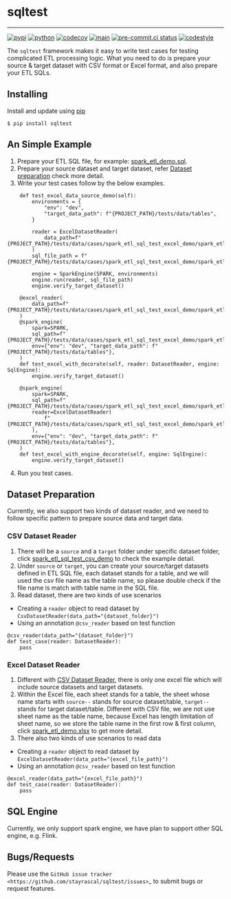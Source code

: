 # sqltest
------
[![pypi](https://img.shields.io/pypi/v/sqltest.svg)](https://pypi.org/project/sqltest/)
[![python](https://img.shields.io/pypi/pyversions/sqltest.svg)](https://pypi.org/project/sqltest/)
[![codecov](https://codecov.io/gh/stayrascal/sqltest/branch/main/graph/badge.svg)](https://codecov.io/gh/stayrascal/sqltest)
[![main](https://github.com/stayrascal/sqltest/workflows/main/badge.svg)](https://github.com/stayrascal/sqltest/actions?query=workflow%3Amain)
[![pre-commit.ci status](https://results.pre-commit.ci/badge/github/stayrascal/sqltest/main.svg)](https://results.pre-commit.ci/latest/github/stayrascal/sqltest/main)
[![codestyle](https://img.shields.io/badge/code%20style-black-000000.svg)](https://github.com/psf/black)

The ``sqltest`` framework makes it easy to write test cases for testing complicated ETL processing logic.
What you need to do is prepare your source & target dataset with CSV format or Excel format, and also prepare your ETL SQLs.

## Installing
Install and update using [pip](!https://pip.pypa.io/en/stable/getting-started/)
```
$ pip install sqltest
```

## An Simple Example
1. Prepare your ETL SQL file, for example: [spark_etl_demo.sql](tests/data/cases/spark_etl_sql_test_excel_demo/spark_etl_demo.sql).
2. Prepare your source dataset and target dataset, refer [Dataset preparation](#data_preparation) check more detail.
3. Write your test cases follow by the below examples.
```
    def test_excel_data_source_demo(self):
        environments = {
            "env": "dev",
            "target_data_path": f"{PROJECT_PATH}/tests/data/tables",
        }

        reader = ExcelDatasetReader(
            data_path=f"{PROJECT_PATH}/tests/data/cases/spark_etl_sql_test_excel_demo/spark_etl_demo.xlsx"
        )
        sql_file_path = f"{PROJECT_PATH}/tests/data/cases/spark_etl_sql_test_excel_demo/spark_etl_demo.sql"

        engine = SparkEngine(SPARK, environments)
        engine.run(reader, sql_file_path)
        engine.verify_target_dataset()

    @excel_reader(
        data_path=f"{PROJECT_PATH}/tests/data/cases/spark_etl_sql_test_excel_demo/spark_etl_demo.xlsx"
    )
    @spark_engine(
        spark=SPARK,
        sql_path=f"{PROJECT_PATH}/tests/data/cases/spark_etl_sql_test_excel_demo/spark_etl_demo.sql",
        env={"env": "dev", "target_data_path": f"{PROJECT_PATH}/tests/data/tables"},
    )
    def test_excel_with_decorate(self, reader: DatasetReader, engine: SqlEngine):
        engine.verify_target_dataset()

    @spark_engine(
        spark=SPARK,
        sql_path=f"{PROJECT_PATH}/tests/data/cases/spark_etl_sql_test_excel_demo/spark_etl_demo.sql",
        reader=ExcelDatasetReader(
            f"{PROJECT_PATH}/tests/data/cases/spark_etl_sql_test_excel_demo/spark_etl_demo.xlsx"
        ),
        env={"env": "dev", "target_data_path": f"{PROJECT_PATH}/tests/data/tables"},
    )
    def test_excel_with_engine_decorate(self, engine: SqlEngine):
        engine.verify_target_dataset()
```
4. Run you test cases.

## <span id="data_preparation">Dataset Preparation</span>
Currently, we also support two kinds of dataset reader, and we need to follow specific pattern to prepare source data and target data.
### <span id="csv_dataset_reader">CSV Dataset Reader</span>
1. There will be a `source` and a `target` folder under specific dataset folder, click [spark_etl_sql_test_csv_demo](tests/data/cases/spark_etl_sql_test_csv_demo) to check the example detail.
2. Under `source` or `target`, you can create your source/target datasets defined in ETL SQL file, each dataset stands for a table, and we will used the csv file name as the table name, so please double check if the file name is match with table name in the SQL file.
3. Read dataset, there are two kinds of use scenarios
- Creating a `reader` object to read dataset by `CsvDatasetReader(data_path="{dataset_folder}")`
- Using an annotation `@csv_reader` based on test function
```
@csv_reader(data_path="{dataset_folder}")
def test_case(reader: DatasetReader):
    pass
```

### Excel Dataset Reader
1. Different with [CSV Dataset Reader](#csv_dataset_reader), there is only one excel file which will include source datasets and target datasets.
2. Within the Excel file, each sheet stands for a table, the sheet whose name starts with `source--` stands for source dataset/table, `target--` stands for target dataset/table. Different with CSV file, we are not use sheet name as the table name, because Excel has length limitation of sheet name, so we store the table name in the first row & first column, click [spark_etl_demo.xlsx](tests/data/cases/spark_etl_sql_test_excel_demo/spark_etl_demo.xlsx) to get more detail.
3. There also two kinds of use scenarios to read data
- Creating a `reader` object to read dataset by `ExcelDatasetReader(data_path="{excel_file_path}")`
- Using an annotation `@csv_reader` based on test function
```
@excel_reader(data_path="{excel_file_path}")
def test_case(reader: DatasetReader):
    pass
```

## SQL Engine
Currently, we only support spark engine, we have plan to support other SQL engine, e.g. Flink.


Bugs/Requests
-------------

Please use the `GitHub issue tracker <https://github.com/stayrascal/sqltest/issues>`_ to submit bugs or request features.
